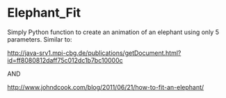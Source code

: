 Elephant_Fit
============

Simply Python function to create an animation of an elephant using only 5 parameters.  Similar to:

http://java-srv1.mpi-cbg.de/publications/getDocument.html?id=ff8080812daff75c012dc1b7bc10000c

AND

http://www.johndcook.com/blog/2011/06/21/how-to-fit-an-elephant/
